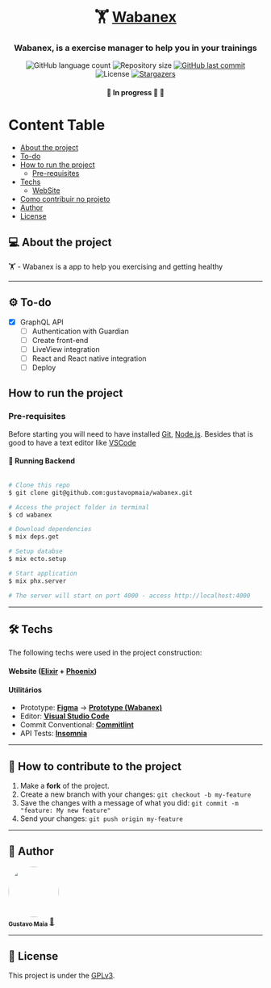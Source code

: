 

<h1 align="center">
     🏋 <a href="#" alt="site do ecoleta"> Wabanex </a>
</h1>

<h3 align="center">
    Wabanex, is a exercise manager to help you in your trainings
</h3>

<p align="center">
  <img alt="GitHub language count" src="https://img.shields.io/github/languages/count/gustavopmaia/wabanex?color=%2304D361">

  <img alt="Repository size" src="https://img.shields.io/github/repo-size/gustavopmaia/wabanex">
  
  <a href="https://github.com/gustavopmaia/wabanex/commits/master">
    <img alt="GitHub last commit" src="https://img.shields.io/github/last-commit/gustavopmaia/wabanex">
  </a>
    
   <img alt="License" src="https://img.shields.io/badge/license-MIT-brightgreen">
   <a href="https://github.com/gustavopmaia/wabanex/stargazers">
    <img alt="Stargazers" src="https://img.shields.io/github/stars/gustavopmaia/wabanex?style=social">
  </a>
  
 
</p>

<h4 align="center">
	🚧 In progress 🚀 🚧
</h4>

Content Table
=================
<!--ts-->
   * [About the project](#-about-the-project)
   * [To-do](#%EF%B8%8F-to-do)
   * [How to run the project](#pre-requisites)
     * [Pre-requisites](#pre-requisites)
   * [Techs](#-techs)
     * [WebSite](#website--elixir----phoenix)
   * [Como contribuir no projeto](#-how-to-contribute-to-the-project)
   * [Author](#-author)
   * [License](#-license)
<!--te-->


## 💻 About the project

🏋 - Wabanex is a app to help you exercising and getting healthy  

---

## ⚙️ To-do

- [x] GraphQL API
  - [ ] Authentication with Guardian
  - [ ] Create front-end
  - [ ] LiveView integration
  - [ ] React and React native integration
  - [ ] Deploy

## How to run the project

### Pre-requisites

Before starting you will need to have installed [Git](https://git-scm.com), [Node.js](https://nodejs.org/en/). 
Besides that is good to have a text editor like [VSCode](https://code.visualstudio.com/)

#### 🎲 Running Backend

```bash

# Clone this repo
$ git clone git@github.com:gustavopmaia/wabanex.git

# Access the project folder in terminal
$ cd wabanex

# Download dependencies
$ mix deps.get

# Setup databse
$ mix ecto.setup

# Start application
$ mix phx.server

# The server will start on port 4000 - access http://localhost:4000

```
<!-- <p align="center">
  <a href="https://github.com/tgmarinho/README-ecoleta/blob/master/Insomnia_API_Ecoletajson.json" target="_blank"><img src="https://insomnia.rest/images/run.svg" alt="Run in Insomnia"></a>
</p> -->


---

## 🛠 Techs

The following techs were used in the project construction:

#### **Website**  ([Elixir](https://elixir-lang.org/)  +  [Phoenix](https://phoenixframework.org/))

<!-- -   **[React Router Dom](https://github.com/ReactTraining/react-router/tree/master/packages/react-router-dom)**
-   **[React Icons](https://react-icons.github.io/react-icons/)**
-   **[Axios](https://github.com/axios/axios)**
-   **[Leaflet](https://react-leaflet.js.org/en/)**
-   **[React Leaflet](https://react-leaflet.js.org/)**
-   **[React Dropzone](https://github.com/react-dropzone/react-dropzone)** -->


#### [](https://github.com/gustavopmaia/wabanex#utilit%C3%A1rios)**Utilitários**

-   Prototype:  **[Figma](https://www.figma.com/)**  →  **[Prototype (Wabanex)](WabanexFigma)**
-   Editor:  **[Visual Studio Code](https://code.visualstudio.com/)**  
-   Commit Conventional:  **[Commitlint](https://github.com/conventional-changelog/commitlint)**
-   API Tests:  **[Insomnia](https://insomnia.rest/)**


---

## 💪 How to contribute to the project

1. Make a **fork** of the project.
2. Create a new branch with your changes: `git checkout -b my-feature`
3. Save the changes with a message of what you did: `git commit -m "feature: My new feature"`
4. Send your changes: `git push origin my-feature`

---

## 🦸 Author

<a href="https://github.com/gustavopmaia">
 <img style="border-radius: 50%;" src="https://avatars.githubusercontent.com/u/67283753?v=4" width="100px;" alt=""/>
 <br />
 <sub><b>Gustavo Maia</b></sub></a> <a href="https://github.com/gustavopmaia" title="Gustavo Maia">🚀</a>
 <br />

---

## 📝 License

This project is under the [GPLv3](./LICENSE).

